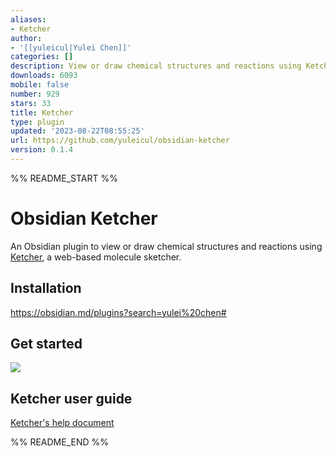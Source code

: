 ```yaml
---
aliases:
- Ketcher
author:
- '[[yuleicul|Yulei Chen]]'
categories: []
description: View or draw chemical structures and reactions using Ketcher.
downloads: 6093
mobile: false
number: 929
stars: 33
title: Ketcher
type: plugin
updated: '2023-08-22T08:55:25'
url: https://github.com/yuleicul/obsidian-ketcher
version: 0.1.4
---
```


%% README_START %%

# Obsidian Ketcher

An Obsidian plugin to view or draw chemical structures and reactions using [Ketcher](https://github.com/epam/ketcher), a web-based molecule sketcher.

## Installation

https://obsidian.md/plugins?search=yulei%20chen#

## Get started

<img src="https://raw.githubusercontent.com/yuleicul/obsidian-ketcher/HEAD/obsidian-ketcher-demo.gif" >

## Ketcher user guide

[Ketcher's help document](https://github.com/epam/ketcher/blob/master/documentation/help.md)






%% README_END %%